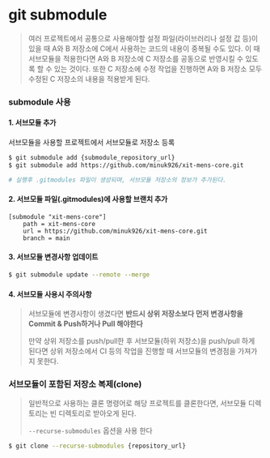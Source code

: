 # git submodule

> 여러 프로젝트에서 공통으로 사용해야할 설정 파일(라이브러리나 설정 값 등)이 있을 때 A와 B 저장소에 C에서 사용하는 코드의 내용이 중복될 수도 있다. 이 때 서브모듈을 적용한다면 A와 B 저장소에 C 저장소를
> 공동으로 반영시킬 수 있도록 할 수 있는 것이다. 또한 C 저장소에 수정 작업을 진행하면 A와 B 저장소 모두 수정된 C 저장소의 내용을 적용받게 된다.

### submodule 사용

#### 1. 서브모듈 추가

서브모듈을 사용할 프로젝트에서 서브모듈로 저장소 등록

```bash
$ git submodule add {submodule_repository_url}
$ git submodule add https://github.com/minuk926/xit-mens-core.git

# 실행후 .gitmodules 파일이 생성되며, 서브모듈 저장소의 정보가 추가된다.
```

#### 2. 서브모듈 파일(.gitmodules)에 사용할 브랜치 추가

```text
[submodule "xit-mens-core"]
    path = xit-mens-core
    url = https://github.com/minuk926/xit-mens-core.git
    branch = main
```

#### 3. 서브모듈 변경사항 업데이트

```bash
$ git submodule update --remote --merge
```

#### 4. 서브모듈 사용시 주의사항

> 서브모듈에 변경사항이 생겼다면 **반드시 상위 저장소보다 먼저 변경사항을 Commit & Push하거나 Pull 해야한다**
>
> 만약 상위 저장소를 push/pull한 후 서브모듈(하위 저장소)을 push/pull 하게 된다면 상위 저장소에서 CI 등의 작업을 진행할 때 서브모듈의 변경점을 가져가지 못한다.

### 서브모듈이 포함된 저장소 복제(clone)

> 일반적으로 사용하는 클론 명령어로 해당 프로젝트를 클론한다면, 서브모듈 디렉토리는 빈 디렉토리로 받아오게 된다.
>
> `--recurse-submodules` 옵션을 사용 한다
>

```bash
$ git clone --recurse-submodules {repository_url}
```


